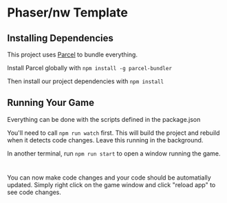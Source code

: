 # **Phaser/nw Template**  

## Installing Dependencies

This project uses [Parcel](https://parceljs.org/) to bundle everything.  
   
Install Parcel globally with `npm install -g parcel-bundler` 

Then install our project dependencies with `npm install`

## Running Your Game  

Everything can be done with the scripts defined in the package.json  

You'll need to call `npm run watch` first. This will build the project and rebuild when it detects code changes. Leave this running in the background.

In another terminal, run `npm run start` to open a window running the game.  

#
You can now make code changes and your code should be automatially updated. Simply right click on the game window and click "reload app" to see code changes.